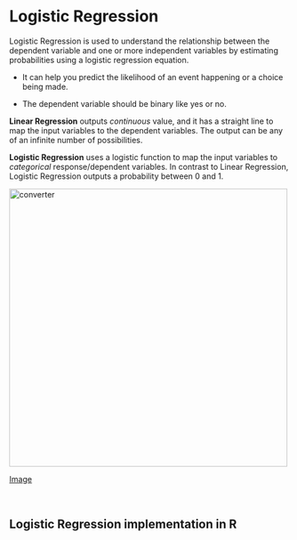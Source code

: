 # Logistic Regression

Logistic Regression is used to understand the relationship between the dependent variable and one or more independent variables by estimating probabilities using a logistic regression equation. 

- It can help you predict the likelihood of an event happening or a choice being made.

- The dependent variable should be binary like yes or no.



**Linear Regression** outputs *continuous* value, and it has a straight line to map the input variables to the dependent variables. The output can be any of an infinite number of possibilities. 

**Logistic Regression** uses a logistic function to map the input variables to *categorical* response/dependent variables. In contrast to Linear Regression, Logistic Regression outputs a probability between 0 and 1.



<img src="https://tva1.sinaimg.cn/large/008i3skNgy1gw74awq402j30k409274u.jpg" alt="converter" width=500/> 

[Image](https://ichi.pro/tr/python-da-lojistik-regresyon-ve-yapi-modelini-anlamak-25643771585192)

<br>

## Logistic Regression implementation in R



